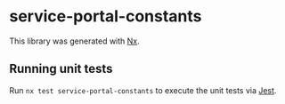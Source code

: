 <!-- gitbook-ignore -->

# service-portal-constants

This library was generated with [Nx](https://nx.dev).

## Running unit tests

Run `nx test service-portal-constants` to execute the unit tests via [Jest](https://jestjs.io).
